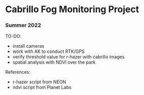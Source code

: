 # Cabrillo Fog Monitoring Project

### Summer 2022

TO-DO:
- install cameras
- work with AK to conduct RTK/GPS
- verify threshold value for r-hazer with cabrillo images
- spatial analysis with NDVI over the park

References:
- r-hazer script from NEON
- ndvi script from Planet Labs
